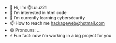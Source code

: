 - 👋 Hi, I’m @Luluz21
- 👀 I’m interested in html code
- 🌱 I’m currently learning cybersécurity
- 📫 How to reach me hackageweb@hotmail.com
- 😄 Pronouns: ...
- ⚡ Fun fact: now i'm working in a big project for you

<!---
Luluz21/Luluz21 is a ✨ special ✨ repository because its `README.md` (this file) appears on your GitHub profile.
You can click the Preview link to take a look at your changes.
--->
